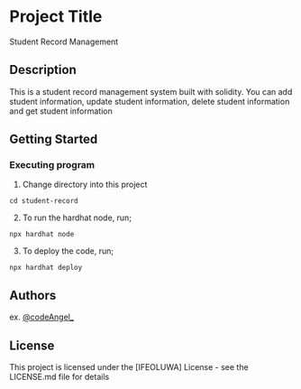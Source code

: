 # Project Title
Student Record Management

## Description
This is a student record management system built with solidity. You can add student information, update student information, delete student information and get student information

## Getting Started

### Executing program
1. Change directory into this project
```
cd student-record
```
2. To run the hardhat node, run;
```
npx hardhat node
```
3. To deploy the code, run;
```
npx hardhat deploy
```

## Authors
ex. [@codeAngel_](https://twitter.com/codeAngel_)

## License

This project is licensed under the [IFEOLUWA] License - see the LICENSE.md file for details
